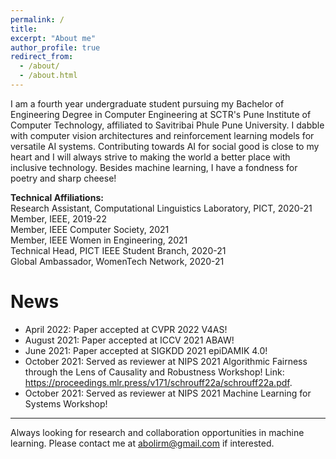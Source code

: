 ```yaml
---
permalink: /
title: 
excerpt: "About me"
author_profile: true
redirect_from: 
  - /about/
  - /about.html
---
```

I am a fourth year undergraduate student pursuing my Bachelor of Engineering Degree in Computer Engineering at SCTR's Pune Institute of Computer Technology, affiliated to Savitribai Phule Pune University. I dabble with computer vision architectures and reinforcement learning models for versatile AI systems. Contributing towards AI for social good is close to my heart and I will always strive to making the world a better place with inclusive technology. Besides machine learning, I have a fondness for poetry and sharp cheese! 
  
<B>Technical Affiliations: </B><BR>
Research Assistant, Computational Linguistics Laboratory, PICT, 2020-21<BR>
Member, IEEE, 2019-22<BR>
Member, IEEE Computer Society, 2021 <BR>
Member, IEEE Women in Engineering, 2021 <BR>
Technical Head, PICT IEEE Student Branch, 2020-21 <BR>
Global Ambassador, WomenTech Network, 2020-21 <BR>

News
======

- April 2022: Paper accepted at CVPR 2022 V4AS!
- August 2021: Paper accepted at ICCV 2021 ABAW!
- June 2021: Paper accepted at SIGKDD 2021 epiDAMIK 4.0!
- October 2021: Served as reviewer at NIPS 2021 Algorithmic Fairness through the Lens of Causality and Robustness Workshop! Link: https://proceedings.mlr.press/v171/schrouff22a/schrouff22a.pdf.
- October 2021: Served as reviewer at NIPS 2021 Machine Learning for Systems Workshop!

---
Always looking for research and collaboration opportunities in machine learning. Please contact me at abolirm@gmail.com if interested.



